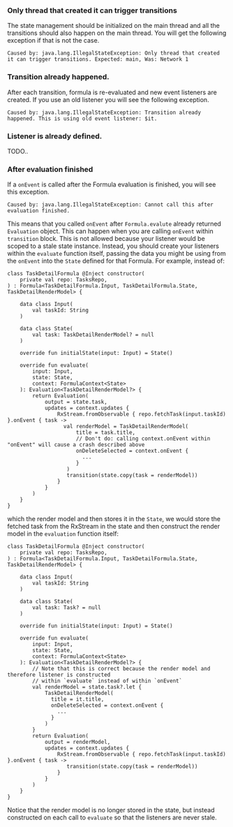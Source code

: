 
### Only thread that created it can trigger transitions
The state management should be initialized on the main thread and all the transitions should also happen on the main thread. You 
will get the following exception if that is not the case.
```
Caused by: java.lang.IllegalStateException: Only thread that created it can trigger transitions. Expected: main, Was: Network 1
```

### Transition already happened.
After each transition, formula is re-evaluated and new event listeners are created. If you use an old listener
you will see the following exception.
```
Caused by: java.lang.IllegalStateException: Transition already happened. This is using old event listener: $it.
```

### Listener is already defined.
TODO..

### After evaluation finished
If a `onEvent` is called after the Formula evaluation is finished, you will see this exception.
```
Caused by: java.lang.IllegalStateException: Cannot call this after evaluation finished.
```
This means that you called `onEvent` after `Formula.evalute` already returned `Evaluation`
object. This can happen when you are calling `onEvent` within `transition` block. This is not 
allowed because your listener would be scoped to a stale state instance. Instead, you should 
create your listeners within the `evaluate` function itself, passing the data you might be 
using from the `onEvent` into the `State` defined for that Formula. For example, instead of:
```
class TaskDetailFormula @Inject constructor(
    private val repo: TasksRepo,
) : Formula<TaskDetailFormula.Input, TaskDetailFormula.State, TaskDetailRenderModel> {

    data class Input(
        val taskId: String
    )

    data class State(
        val task: TaskDetailRenderModel? = null
    )

    override fun initialState(input: Input) = State()

    override fun evaluate(
        input: Input,
        state: State,
        context: FormulaContext<State>
    ): Evaluation<TaskDetailRenderModel?> {
        return Evaluation(
            output = state.task,
            updates = context.updates {
                RxStream.fromObservable { repo.fetchTask(input.taskId) }.onEvent { task ->
                  val renderModel = TaskDetailRenderModel(
                      title = task.title,
                      // Don't do: calling context.onEvent within "onEvent" will cause a crash described above
                      onDeleteSelected = context.onEvent {
                        ...
                      }
                   )
                   transition(state.copy(task = renderModel))
                }
            }
        )
    }
}
```
which the render model and then stores it in the `State`, we would store the fetched task from the RxStream in
the state and then construct the render model in the `evaluation` function itself:
```
class TaskDetailFormula @Inject constructor(
    private val repo: TasksRepo,
) : Formula<TaskDetailFormula.Input, TaskDetailFormula.State, TaskDetailRenderModel> {

    data class Input(
        val taskId: String
    )

    data class State(
        val task: Task? = null
    )

    override fun initialState(input: Input) = State()

    override fun evaluate(
        input: Input,
        state: State,
        context: FormulaContext<State>
    ): Evaluation<TaskDetailRenderModel?> {
        // Note that this is correct because the render model and therefore listener is constructed
        // within `evaluate` instead of within `onEvent`
        val renderModel = state.task?.let {
            TaskDetailRenderModel(
              title = it.title,
              onDeleteSelected = context.onEvent {
                ...
              }
            )
        }
        return Evaluation(
            output = renderModel,
            updates = context.updates {
                RxStream.fromObservable { repo.fetchTask(input.taskId) }.onEvent { task ->
                   transition(state.copy(task = renderModel))
                }
            }
        )
    }
}
```
Notice that the render model is no longer stored in the state, but instead constructed on each
call to `evaluate` so that the listeners are never stale.